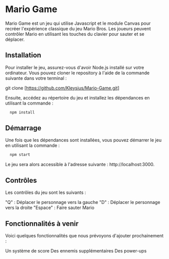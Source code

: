 # Mario Game
Mario Game est un jeu qui utilise Javascript et le module Canvas pour recréer l'expérience classique du jeu Mario Bros. Les joueurs peuvent contrôler Mario en utilisant les touches du clavier pour sauter et se déplacer.

## Installation
Pour installer le jeu, assurez-vous d'avoir Node.js installé sur votre ordinateur. Vous pouvez cloner le repository à l'aide de la commande suivante dans votre terminal :

git clone [https://github.com/Kleysius/Mario-Game.git]

Ensuite, accédez au répertoire du jeu et installez les dépendances en utilisant la commande :

```bash
  npm install
```

## Démarrage
Une fois que les dépendances sont installées, vous pouvez démarrer le jeu en utilisant la commande :

```bash
  npm start
```

Le jeu sera alors accessible à l'adresse suivante : http://localhost:3000.

## Contrôles
Les contrôles du jeu sont les suivants :

"Q" : Déplacer le personnage vers la gauche
"D" : Déplacer le personnage vers la droite
"Espace" : Faire sauter Mario

## Fonctionnalités à venir
Voici quelques fonctionnalités que nous prévoyons d'ajouter prochainement :

Un système de score
Des ennemis supplémentaires
Des power-ups
